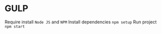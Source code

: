 # GULP

Require install `Node JS` and `NPM`
Install dependencies `npm setup`
Run project `npm start`